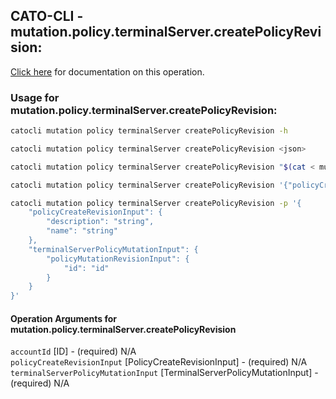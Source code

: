 
## CATO-CLI - mutation.policy.terminalServer.createPolicyRevision:
[Click here](https://api.catonetworks.com/documentation/#mutation-mutation.policy.terminalServer.createPolicyRevision) for documentation on this operation.

### Usage for mutation.policy.terminalServer.createPolicyRevision:

```bash
catocli mutation policy terminalServer createPolicyRevision -h

catocli mutation policy terminalServer createPolicyRevision <json>

catocli mutation policy terminalServer createPolicyRevision "$(cat < mutation.policy.terminalServer.createPolicyRevision.json)"

catocli mutation policy terminalServer createPolicyRevision '{"policyCreateRevisionInput":{"description":"string","name":"string"},"terminalServerPolicyMutationInput":{"policyMutationRevisionInput":{"id":"id"}}}'

catocli mutation policy terminalServer createPolicyRevision -p '{
    "policyCreateRevisionInput": {
        "description": "string",
        "name": "string"
    },
    "terminalServerPolicyMutationInput": {
        "policyMutationRevisionInput": {
            "id": "id"
        }
    }
}'
```

#### Operation Arguments for mutation.policy.terminalServer.createPolicyRevision ####

`accountId` [ID] - (required) N/A    
`policyCreateRevisionInput` [PolicyCreateRevisionInput] - (required) N/A    
`terminalServerPolicyMutationInput` [TerminalServerPolicyMutationInput] - (required) N/A    
